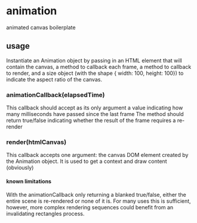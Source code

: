 # animation
animated canvas boilerplate

## usage
Instantiate an Animation object by passing in an HTML element that will contain the canvas, a method to callback each frame, a method to callback to render, and a size object (with the shape { width: 100, height: 100}) to indicate the aspect ratio of the canvas.

### animationCallback(elapsedTime)
This callback should accept as its only argument a value indicating how many milliseconds have passed since the last frame
The method should return true/false indicating whether the result of the frame requires a re-render

### render(htmlCanvas)
This callback accepts one argument: the canvas DOM element created by the Animation object. It is used to get a context and draw content (obviously)


#### known limitations
With the animationCallback only returning a blanked true/false, either the entire scene is re-rendered or none of it is. For many uses this is sufficient, however, more complex rendering sequences could benefit from an invalidating rectangles process.
